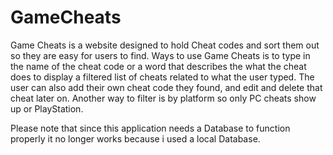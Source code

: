 # GameCheats 
Game Cheats is a website designed to hold Cheat codes and sort them out so they are easy for users to find.
Ways to use Game Cheats is to type in the name of the cheat code or a word that describes the what the cheat does
to display a filtered list of cheats related to what the user typed. The user can also add their own cheat code they found,
and edit and delete that cheat later on. Another way to filter is by platform so only PC cheats show up or PlayStation.

Please note that since this application needs a Database to function properly it no longer works because i used a local Database.
